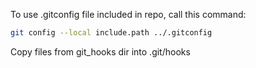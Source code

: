 To use .gitconfig file included in repo, call this command:

```sh
git config --local include.path ../.gitconfig
```

Copy files from git_hooks dir into .git/hooks
